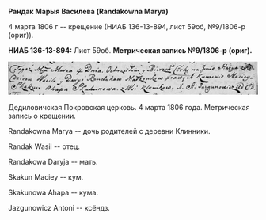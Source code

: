 **Рандак Марыя Василева (Randakowna Marya)**

4 марта 1806 г -- крещение (НИАБ 136-13-894, лист 59об, №9/1806-р
(ориг)).

**НИАБ 136-13-894:** Лист 59об. **Метрическая запись №9/1806-р (ориг).**

![](./media/3c38ab082a7d84d34e16af8a9cae74af2e8b795a.png)

Дедиловичская Покровская церковь. 4 марта 1806 года. Метрическая запись
о крещении.

Randakowna Marya -- дочь родителей с деревни Клинники.

Randak Wasil -- отец.

Randakowa Daryja -- мать.

Skakun Maciey -- кум.

Skakunowa Ahapa -- кума.

Jazgunowicz Antoni -- ксёндз.
